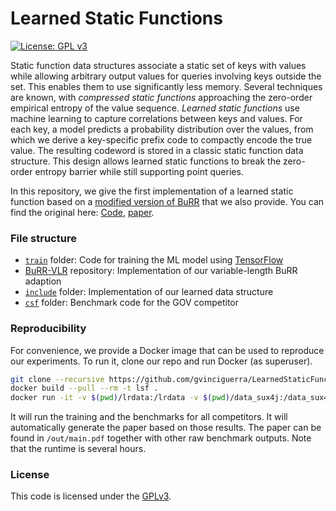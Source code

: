 # Learned Static Functions

[![License: GPL v3](https://img.shields.io/badge/License-GPLv3-blue.svg)](https://www.gnu.org/licenses/gpl-3.0)

Static function data structures associate a static set of keys with values while allowing arbitrary output values for queries involving keys outside the set.
This enables them to use significantly less memory.
Several techniques are known, with *compressed static functions* approaching the zero-order empirical entropy of the value sequence.
*Learned static functions* use machine learning to capture correlations between keys and values.
For each key, a model predicts a probability distribution over the values, from which we derive a key-specific prefix code to compactly encode the true value.
The resulting codeword is stored in a classic static function data structure.
This design allows learned static functions to break the zero-order entropy barrier while still supporting point queries.

In this repository, we give the first implementation of a learned static function based on a [modified version of BuRR](https://github.com/stefanfred/BuRR/tree/falsepositiveVLR) that we also provide.
You can find the original here: [Code](https://github.com/lorenzhs/BuRR), [paper](https://drops.dagstuhl.de/storage/00lipics/lipics-vol233-sea2022/LIPIcs.SEA.2022.4/LIPIcs.SEA.2022.4.pdf).

### File structure

- [`train`](https://github.com/gvinciguerra/LearnedStaticFunction/tree/main/train) folder: Code for training the ML model using [TensorFlow](https://github.com/tensorflow/tensorflow/)
- [BuRR-VLR](https://github.com/stefanfred/BuRR/tree/falsepositiveVLR) repository: Implementation of our variable-length BuRR adaption
- [`include`](https://github.com/gvinciguerra/LearnedStaticFunction/tree/main/include/learnedretrieval) folder: Implementation of our learned data structure
- [`csf`](https://github.com/gvinciguerra/LearnedStaticFunction/tree/main/csf) folder: Benchmark code for the GOV competitor

### Reproducibility

For convenience, we provide a Docker image that can be used to reproduce our experiments.
To run it, clone our repo and run Docker (as superuser).

```bash
git clone --recursive https://github.com/gvinciguerra/LearnedStaticFunction.git
docker build --pull --rm -t lsf .
docker run -it -v $(pwd)/lrdata:/lrdata -v $(pwd)/data_sux4j:/data_sux4j -v $(pwd)/out:/out lsf
```

It will run the training and the benchmarks for all competitors.
It will automatically generate the paper based on those results.
The paper can be found in ```/out/main.pdf``` together with other raw benchmark outputs.
Note that the runtime is several hours.

### License

This code is licensed under the [GPLv3](/LICENSE).
